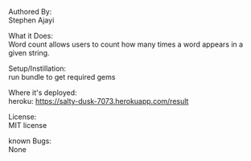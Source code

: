 Authored By:<br />
Stephen Ajayi<br />

What it Does:<br />
Word count allows users to count how many times a word appears in a given string.<br />

Setup/Instillation:<br />
run bundle to get required gems<br />

Where it's deployed:<br />
heroku: https://salty-dusk-7073.herokuapp.com/result<br />

License:<br />
MIT license<br />

known Bugs:<br />
None<br />
